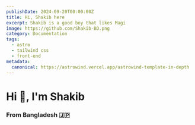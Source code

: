 ```yaml
---
publishDate: 2024-09-20T00:00:00Z
title: Hi, Shakib here
excerpt: Shakib is a good boy that likes Magi
image: https://github.com/Shakib-BD.png
category: Documentation
tags:
  - astro
  - tailwind css
  - front-end
metadata:
  canonical: https://astrowind.vercel.app/astrowind-template-in-depth
---
```


# Hi 👋, I'm Shakib
### From Bangladesh 🇯🇵
